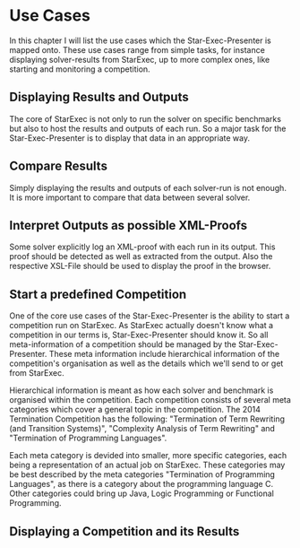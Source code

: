 # Use Cases

In this chapter I will list the use cases which the Star-Exec-Presenter is mapped onto. These use cases range from simple tasks, for instance displaying solver-results from StarExec, up to more complex ones, like starting and monitoring a competition.

## Displaying Results and Outputs

The core of StarExec is not only to run the solver on specific benchmarks but also to host the results and outputs of each run. So a major task for the Star-Exec-Presenter is to display that data in an appropriate way.

## Compare Results

Simply displaying the results and outputs of each solver-run is not enough. It is more important to compare that data between several solver.

## Interpret Outputs as possible XML-Proofs

Some solver explicitly log an XML-proof with each run in its output. This proof should be detected as well as extracted from the output. Also the respective XSL-File should be used to display the proof in the browser.

## Start a predefined Competition

One of the core use cases of the Star-Exec-Presenter is the ability to start a competition run on StarExec. As StarExec actually doesn't know what a competition in our terms is, Star-Exec-Presenter should know it. So all meta-information of a competition should be managed by the Star-Exec-Presenter. These meta information include hierarchical information of the competition's organisation as well as the details which we'll send to or get from StarExec.

Hierarchical information is meant as how each solver and benchmark is organised within the competition. Each competition consists of several meta categories which cover a general topic in the competition. The 2014 Termination Competition has the following: "Termination of Term Rewriting (and Transition Systems)", "Complexity Analysis of Term Rewriting" and "Termination of Programming Languages".

Each meta category is devided into smaller, more specific categories, each being a representation of an actual job on StarExec. These categories may be best described by the meta categories "Termination of Programming Languages", as there is a category about the programming language C. Other categories could bring up Java, Logic Programming or Functional Programming.

## Displaying a Competition and its Results

